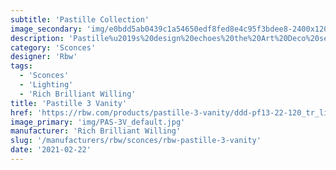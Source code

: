 ```yaml
---
subtitle: 'Pastille Collection'
image_secondary: 'img/e0bdd5ab0439c1a54650edf8fed8e4c95f3bdee8-2400x1200.png'
description: 'Pastille%u2019s%20design%20echoes%20the%20Art%20Deco%20sensibilities%20of%20Old%20Hollywood.%20The%20collection%20offers%20mix-and-match%20options%20for%20custom%20installation%2C%20including%20either%20a%20droplet%20profile%20or%20faceted%20pattern%20for%20the%20glass%20globe%2C%20with%20various%20finishes%20for%20an%20accent%20ring%20or%20backplate.'
category: 'Sconces'
designer: 'Rbw'
tags:
  - 'Sconces'
  - 'Lighting'
  - 'Rich Brilliant Willing'
title: 'Pastille 3 Vanity'
href: 'https://rbw.com/products/pastille-3-vanity/ddd-pf13-22-120_tr_line-ip20'
image_primary: 'img/PAS-3V_default.jpg'
manufacturer: 'Rich Brilliant Willing'
slug: '/manufacturers/rbw/sconces/rbw-pastille-3-vanity'
date: '2021-02-22'
---
```

